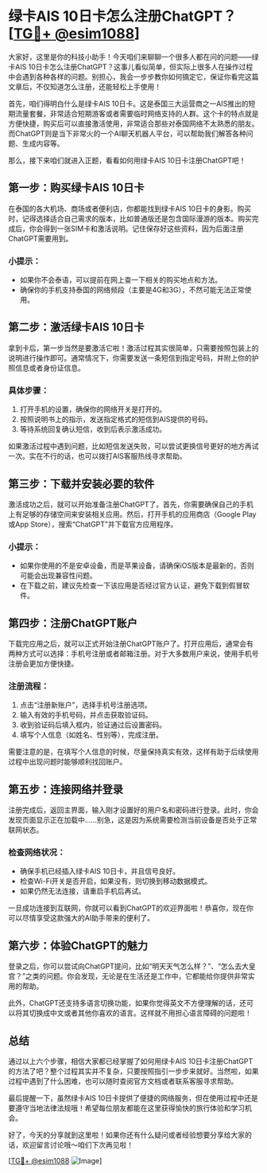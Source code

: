 # 绿卡AIS 10日卡怎么注册ChatGPT？[[TG💪+ @esim1088](https://t.me/s/esim1088)]

大家好，这里是你的科技小助手！今天咱们来聊聊一个很多人都在问的问题——绿卡AIS 10日卡怎么注册ChatGPT？这事儿看似简单，但实际上很多人在操作过程中会遇到各种各样的问题。别担心，我会一步步教你如何搞定它，保证你看完这篇文章后，不仅知道怎么注册，还能轻松上手使用！

首先，咱们得明白什么是绿卡AIS 10日卡。这是泰国三大运营商之一AIS推出的短期流量套餐，非常适合短期游客或者需要临时网络支持的人群。这个卡的特点就是方便快捷，购买后可以直接激活使用，非常适合那些对泰国网络不太熟悉的朋友。而ChatGPT则是当下非常火的一个AI聊天机器人平台，可以帮助我们解答各种问题、生成内容等。

那么，接下来咱们就进入正题，看看如何用绿卡AIS 10日卡注册ChatGPT吧！

## 第一步：购买绿卡AIS 10日卡

在泰国的各大机场、商场或者便利店，你都能找到绿卡AIS 10日卡的身影。购买时，记得选择适合自己需求的版本，比如普通版还是包含国际漫游的版本。购买完成后，你会得到一张SIM卡和激活说明。记住保存好这些资料，因为后面注册ChatGPT需要用到。

### 小提示：
- 如果你不会泰语，可以提前在网上查一下相关的购买地点和方法。
- 确保你的手机支持泰国的网络频段（主要是4G和3G），不然可能无法正常使用。

## 第二步：激活绿卡AIS 10日卡

拿到卡后，第一步当然是要激活它啦！激活过程其实很简单，只需要按照包装上的说明进行操作即可。通常情况下，你需要发送一条短信到指定号码，并附上你的护照信息或者身份证信息。

### 具体步骤：
1. 打开手机的设置，确保你的网络开关是打开的。
2. 按照说明书上的指示，发送指定格式的短信到AIS提供的号码。
3. 等待系统回复确认短信，收到后表示激活成功。

如果激活过程中遇到问题，比如短信发送失败，可以尝试更换信号更好的地方再试一次。实在不行的话，也可以拨打AIS客服热线寻求帮助。

## 第三步：下载并安装必要的软件

激活成功之后，就可以开始准备注册ChatGPT了。首先，你需要确保自己的手机上有足够的存储空间来安装相关应用。然后，打开手机的应用商店（Google Play或App Store），搜索“ChatGPT”并下载官方应用程序。

### 小提示：
- 如果你使用的不是安卓设备，而是苹果设备，请确保iOS版本是最新的，否则可能会出现兼容性问题。
- 在下载之前，建议先检查一下该应用是否经过官方认证，避免下载到假冒软件。

## 第四步：注册ChatGPT账户

下载完应用之后，就可以正式开始注册ChatGPT账户了。打开应用后，通常会有两种方式可以选择：手机号注册或者邮箱注册。对于大多数用户来说，使用手机号注册会更加方便快捷。

### 注册流程：
1. 点击“注册新账户”，选择手机号注册选项。
2. 输入有效的手机号码，并点击获取验证码。
3. 收到验证码后填入框内，验证通过后设置密码。
4. 填写个人信息（如姓名、性别等），完成注册。

需要注意的是，在填写个人信息的时候，尽量保持真实有效，这样有助于后续使用过程中出现问题时能够顺利找回账户。

## 第五步：连接网络并登录

注册完成后，返回主界面，输入刚才设置好的用户名和密码进行登录。此时，你会发现页面显示正在加载中……别急，这是因为系统需要检测当前设备是否处于正常联网状态。

### 检查网络状况：
- 确保手机已经插入绿卡AIS 10日卡，并且信号良好。
- 检查Wi-Fi开关是否开启，如果没有，则切换到移动数据模式。
- 如果仍然无法连接，请重启手机后再试。

一旦成功连接到互联网，你就可以看到ChatGPT的欢迎界面啦！恭喜你，现在你可以尽情享受这款强大的AI助手带来的便利了。

## 第六步：体验ChatGPT的魅力

登录之后，你可以尝试向ChatGPT提问，比如“明天天气怎么样？”、“怎么去大皇宫？”之类的问题。你会发现，无论是在生活还是工作中，它都能给你提供非常实用的帮助。

此外，ChatGPT还支持多语言切换功能，如果你觉得英文不方便理解的话，还可以将其切换成中文或者其他你喜欢的语言。这样就不用担心语言障碍的问题啦！

## 总结

通过以上六个步骤，相信大家都已经掌握了如何用绿卡AIS 10日卡注册ChatGPT的方法了吧？整个过程其实并不复杂，只要按照指引一步步来就好。当然啦，如果过程中遇到了什么困难，也可以随时查阅官方文档或者联系客服寻求帮助。

最后提醒一下，虽然绿卡AIS 10日卡提供了便捷的网络服务，但在使用过程中还是要遵守当地法律法规哦！希望每位朋友都能在这里获得愉快的旅行体验和学习机会。

好了，今天的分享就到这里啦！如果你还有什么疑问或者经验想要分享给大家的话，欢迎留言讨论哦～咱们下次再见啦！

[[TG💪+ @esim1088](https://t.me/s/esim1088) ![Image](https://i.postimg.cc/4NQfJmqS/Snipaste-2025-05-13-00-14-12.png)]